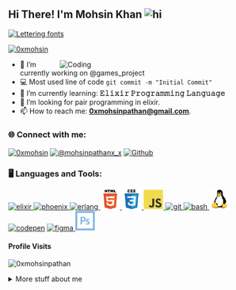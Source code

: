 ## Hi There! I'm Mohsin Khan <img src="https://user-images.githubusercontent.com/1303154/88677602-1635ba80-d120-11ea-84d8-d263ba5fc3c0.gif" width="28px" height="28px" alt="hi">

<a href="https://www.fontspace.com/category/lettering"><img src="https://see.fontimg.com/api/renderfont4/RpZmW/eyJyIjoiZnMiLCJoIjoyOCwidyI6MTEwMCwiZnMiOjI1LCJmZ2MiOiIjRTNFQ0U5IiwiYmdjIjoiIzI1MjkyOCIsInQiOjF9/SSdtIGFzcGlyaW5nIGEgZnVsbCBzdGFjayBkZXZlbG9wZXIgZnJvbSBJbmRpYSB3aXRoIGJpZyBkcmVhbXMgb2YgYmVjb21pbmcgYSBzb2Z0d2FyZSBlbmdpbmVlcmluZyBzdXBlcnN0YXIu/craglland.png" alt="Lettering fonts"></a>


<p align="left"> <a href="https://twitter.com/0xmohsin" target="blank"><img src="https://img.shields.io/twitter/follow/0xmohsin?logo=twitter&style=for-the-badge" alt="0xmohsin" /></a> </p>

 <img align="right" alt="Coding" width="400" src="https://media1.giphy.com/media/cn2LKatpvy89MTVR3e/giphy.gif?cid=ecf05e47f69833b7c9taulnoarmq123qfalso6n7w8jtu3h1&rid=giphy.gif&ct=s">

- 🔭 I’m currently working on @games_project
- :computer: Most used line of code `git commit -m "Initial Commit"`
- 🌱 I’m currently learning: **𝙴𝚕𝚒𝚡𝚒𝚛 𝙿𝚛𝚘𝚐𝚛𝚊𝚖𝚖𝚒𝚗𝚐 𝙻𝚊𝚗𝚐𝚞𝚊𝚐𝚎**
- 🤔 I’m looking for pair programming in elixir.
- 📫 How to reach me: **0xmohsinpathan@gmail.com**.



<h3 align="left">🌐 Connect with me:</h3>
<p align="left">
<a href="https://twitter.com/0xmohsin" target="blank"><img align="center" src="https://raw.githubusercontent.com/rahuldkjain/github-profile-readme-generator/master/src/images/icons/Social/twitter.svg" alt="0xmohsin" height="30" width="40" /></a>
<a href="https://instagram.com/mohsinpathanx_x" target="blank"><img align="center" src="https://raw.githubusercontent.com/rahuldkjain/github-profile-readme-generator/master/src/images/icons/Social/instagram.svg" alt="@mohsinpathanx_x" height="30" width="40" /></a>
<a href="https://dsc.bio/0xmohsin" target="blank"><img align="center" src="https://raw.githubusercontent.com/rahuldkjain/github-profile-readme-generator/master/src/images/icons/Social/discord.svg" alt="Github" height="30" width="40" /></a>
</p>

<h3 align="left">🖥️ Languages and Tools:</h3>
<p align="left"> <a href="https://elixir-lang.org" target="_blank" rel="noreferrer"> <img src="https://www.vectorlogo.zone/logos/elixir-lang/elixir-lang-icon.svg" alt="elixir" width="40" height="40"/> </a> <a href="https://www.phoenixframework.org" target="_blank" rel="noreferrer"> <img src="https://www.phoenixframework.org/images/blog/14-released-b45b2d29b260dbacc427976a72c78535.png?vsn=d" alt="phoenix" width="40" height="40"/> </a> <a href="https://www.erlang.org/" target="_blank" rel="noreferrer"> <img src="https://www.vectorlogo.zone/logos/erlang/erlang-official.svg" alt="erlang" width="40" height="40"/> </a>
<a href="https://www.w3schools.com/html/default.asp" target="_blank" rel="noreferrer"> <img src="https://raw.githubusercontent.com/devicons/devicon/master/icons/html5/html5-original-wordmark.svg" alt="html5" width="40" height="40"/> </a> <a href="https://www.w3schools.com/css/" target="_blank" rel="noreferrer"> <img src="https://raw.githubusercontent.com/devicons/devicon/master/icons/css3/css3-original-wordmark.svg" alt="css3" width="40" height="40"/> </a> <a href="https://developer.mozilla.org/en-US/docs/Web/JavaScript" target="_blank" rel="noreferrer"> <img src="https://raw.githubusercontent.com/devicons/devicon/master/icons/javascript/javascript-original.svg" alt="javascript" width="40" height="40"/> </a> <a href="https://git-scm.com/" target="_blank" rel="noreferrer"> <img src="https://www.vectorlogo.zone/logos/git-scm/git-scm-icon.svg" alt="git" width="40" height="40"/> </a> <a href="https://www.gnu.org/software/bash/" target="_blank" rel="noreferrer"> <img src="https://th.bing.com/th/id/R.fbf9698bf59467fe2c425137845236e4?rik=OlVUcLGItQyh9w&riu=http%3a%2f%2falemani.com%2fwp-content%2fuploads%2f2015%2f03%2fTerminal-icon.png&ehk=9m%2bhnYcpnrUNfC%2fRJw0WidLxBM33uFHkWwV4lkgW2x8%3d&risl=&pid=ImgRaw&r=0" alt="bash" width="40" height="40"/> </a> <a href="https://www.linux.org/" target="_blank" rel="noreferrer"> <img src="https://raw.githubusercontent.com/devicons/devicon/master/icons/linux/linux-original.svg" alt="linux" width="40" height="40"/> </a> <a href="https://codepen.io/0xmohsin" target="_blank" rel="noreferrer"><img src="https://raw.githubusercontent.com/rahuldkjain/github-profile-readme-generator/master/src/images/icons/Social/codepen.svg" alt="codepen" height="40" width="40" /></a> <a href="https://www.figma.com/" target="_blank" rel="noreferrer"> <img src="https://www.vectorlogo.zone/logos/figma/figma-icon.svg" alt="figma" width="40" height="40"/> </a> <a href="https://www.photoshop.com/en" target="_blank" rel="noreferrer"> <img src="https://raw.githubusercontent.com/devicons/devicon/master/icons/photoshop/photoshop-line.svg" alt="photoshop" width="40" height="40"/> </a>  </p>


#### Profile Visits 

<p> <img src="https://komarev.com/ghpvc/?username=0xmohsinpathan&label=Profile%20views&color=0e75b6&style=flat" alt="0xmohsinpathan" /> </p>

<details>
<summary>
  More stuff about me
</summary>
  <br >
 
 <a href="https://www.fontspace.com/category/cursive"><img align="center" src="https://see.fontimg.com/api/renderfont4/GOqKG/eyJyIjoiZnMiLCJoIjozOSwidyI6MTEwMCwiZnMiOjM1LCJmZ2MiOiIjNzNEM0IyIiwiYmdjIjoiI0M0RUZFQyIsInQiOjF9/IkZpbmQgaW50ZXJlc3RpbmcgdGhpbmdzIHRvIHdvcmsgb24gYW5kIHdvcmsgb24gdGhlbSBldmVuIGlmIHRoZXkgYXJlIGhhcmQi/honeybutter-script.png" alt="Cursive fonts"></a>
 
 <p align="left"> 𝒟𝒾𝒹 𝓎𝑜𝓊 𝓀𝓃𝑜𝓌 𝓉𝒽𝒶𝓉 𝒹𝑒𝓈𝓅𝒾𝓉𝑒 𝒸𝑜𝓂𝒾𝓃𝑔 𝒻𝓇𝑜𝓂 𝒶 𝒸𝑜𝓂𝓂𝑒𝓇𝒸𝑒 𝒷𝒶𝒸𝓀𝑔𝓇𝑜𝓊𝓃𝒹, 𝒷𝓊𝓉 𝓂𝓎 𝓉𝓇𝓊𝑒 𝓅𝒶𝓈𝓈𝒾𝑜𝓃 𝓁𝒾𝑒𝓈 𝒾𝓃 𝓅𝓇𝑜𝑔𝓇𝒶𝓂𝓂𝒾𝓃𝑔. 𝒪𝓋𝑒𝓇 𝓉𝒽𝑒 𝓅𝒶𝓈𝓉 𝓉𝓌𝑜 𝓎𝑒𝒶𝓇𝓈, 𝐼'𝓋𝑒 𝒽𝑜𝓃𝑒𝒹 𝓂𝓎 𝓅𝓇𝑜𝑔𝓇𝒶𝓂𝓂𝒾𝓃𝑔 𝓈𝓀𝒾𝓁𝓁𝓈 𝓉𝒽𝓇𝑜𝓊𝑔𝒽 𝒷𝑜𝓉𝒽 𝒻𝑜𝓇𝓂𝒶𝓁 𝑒𝒹𝓊𝒸𝒶𝓉𝒾𝑜𝓃 𝒶𝓃𝒹 𝒽𝒶𝓃𝒹𝓈-𝑜𝓃 𝑒𝓍𝓅𝑒𝓇𝒾𝑒𝓃𝒸𝑒. 𝐼𝓃 𝓂𝓎 𝒻𝓇𝑒𝑒 𝓉𝒾𝓂𝑒, 𝓎𝑜𝓊'𝓁𝓁 𝑜𝒻𝓉𝑒𝓃 𝒻𝒾𝓃𝒹 𝓂𝑒 𝒾𝓃 𝓉𝒽𝑒 𝑔𝓎𝓂 𝑜𝓇 𝒸𝑜𝒹𝒾𝓃𝑔 𝒶𝓌𝒶𝓎 𝑜𝓃 𝒶 𝓅𝑒𝓇𝓈𝑜𝓃𝒶𝓁 𝓅𝓇𝑜𝒿𝑒𝒸𝓉. 𝐼 𝓁𝑜𝓋𝑒 𝓉𝒽𝑒 𝒸𝒽𝒶𝓁𝓁𝑒𝓃𝑔𝑒 𝑜𝒻 𝓈𝑜𝓁𝓋𝒾𝓃𝑔 𝓅𝓇𝑜𝒷𝓁𝑒𝓂𝓈 𝓉𝒽𝓇𝑜𝓊𝑔𝒽 𝒸𝑜𝒹𝑒, 𝒶𝓃𝒹 𝐼'𝓂 𝒶𝓁𝓌𝒶𝓎𝓈 𝓁𝑜𝑜𝓀𝒾𝓃𝑔 𝒻𝑜𝓇 𝓃𝑒𝓌 𝒸𝒽𝒶𝓁𝓁𝑒𝓃𝑔𝑒𝓈 𝒶𝓃𝒹 𝓌𝒶𝓎𝓈 𝓉𝑜 𝑒𝓍𝓅𝒶𝓃𝒹 𝓂𝓎 𝓈𝓀𝒾𝓁𝓁𝓈. 𝑀𝓎 𝒹𝒾𝓋𝑒𝓇𝓈𝑒 𝒾𝓃𝓉𝑒𝓇𝑒𝓈𝓉𝓈 𝒶𝓃𝒹 𝑒𝓍𝓅𝑒𝓇𝒾𝑒𝓃𝒸𝑒𝓈 𝒽𝒶𝓋𝑒 𝓉𝒶𝓊𝑔𝒽𝓉 𝓂𝑒 𝓉𝒽𝒶𝓉 𝓎𝑜𝓊 𝓃𝑒𝓋𝑒𝓇 𝓀𝓃𝑜𝓌 𝓌𝒽𝑒𝓇𝑒 𝓎𝑜𝓊𝓇 𝓅𝒶𝓈𝓈𝒾𝑜𝓃𝓈 𝓂𝒶𝓎 𝓉𝒶𝓀𝑒 𝓎𝑜𝓊! </p>    
 
 
  
 <details> 
 <summary> 
 📊 Github Stats :
  </summary>
   <br > 
   
 <p>&nbsp;<img align="center" src="https://github-readme-stats.vercel.app/api?username=0xmohsinpathan&show_icons=true&locale=en" alt="0xmohsinpathan" /></p> 
   
</details>
 
  <details> 
 <summary> 
 ⏳ Most Used Languages :
  </summary>
   <br >  
    
<p><img align="left" src="https://github-readme-stats.vercel.app/api/top-langs?username=0xmohsinpathan&show_icons=true&locale=en&layout=compact" alt="0xmohsinpathan" /></p>
   
</details>  
 
 <img align="center" alt="Coding" width="400" src="https://media4.giphy.com/media/82ozVGY6TnFCBmSpLt/giphy.gif?cid=ecf05e473iinit50yqbp2nfzdv9zv9pwvd5n3wudsm5xaxna&rid=giphy.gif&ct=s">  
 
</details>


